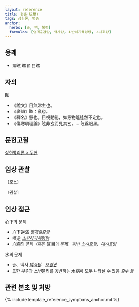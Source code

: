 ```yaml
---
layout: reference
title: 현훈(眩暈)
tags: 상한론, 병증
anchor:
  herbs: [출, 택, 복령]
  formulas: [영계출감탕, 택사탕, 소반하가복령탕, 소시호탕]
---
```



## 용례

* 頭眩 眩冒 目眩

## 자의

眩
* 《說文》目無常主也。
* 《廣韻》眩：亂也。
* 《釋名》懸也。目視動亂，如懸物遙遙然不定也。
* 《傷寒明理論》眩非玄而見其玄，... 眩爲眼黑。

## 문헌고찰

[상한명리론 > 두현]({{site.baseurl}}/reference/Books/Etc/상한명리론#두현)

## 임상 관찰

〔호소〕


〔관찰〕


## 임상 접근

心下의 문제
* 心下逆滿 _[영계출감탕]({{site.formulaurl}}/영계출감탕)_
* 嘔逆 _[소반하가복령탕]({{site.formulaurl}}/소반하가복령탕)_
* 心胸의 문제（혹은 耳目의 문제）동반 _[소시호탕]({{site.formulaurl}}/소시호탕)、[대시호탕]({{site.formulaurl}}/대시호탕)_

水의 문제
* 출、택사 _[택사탕]({{site.formulaurl}}/택사탕)、[오령산]({{site.formulaurl}}/오령산)_
* 또한 부종과 소변불리를 동반하는 水病에 모두 나타날 수 있음 _감수 등_



## 관련 본초 및 처방


{% include template_reference_symptoms_anchor.md %}
